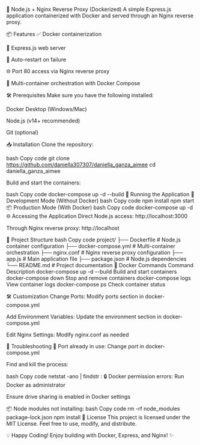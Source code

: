 🚀 Node.js + Nginx Reverse Proxy (Dockerized)
A simple Express.js application containerized with Docker and served through an Nginx reverse proxy.

📦 Features
✅ Docker containerization

🚀 Express.js web server

🔄 Auto-restart on failure

🌐 Port 80 access via Nginx reverse proxy

🔁 Multi-container orchestration with Docker Compose

🛠 Prerequisites
Make sure you have the following installed:

Docker Desktop (Windows/Mac)

Node.js (v14+ recommended)

Git (optional)

📥 Installation
Clone the repository:

bash
Copy code
git clone https://github.com/daniella307307/daniella_ganza_aimee
cd daniella_ganza_aimee

Build and start the containers:

bash
Copy code
docker-compose up -d --build
🚀 Running the Application
🔧 Development Mode (Without Docker)
bash
Copy code
npm install
npm start
📦 Production Mode (With Docker)
bash
Copy code
docker-compose up -d
🌐 Accessing the Application
Direct Node.js access: http://localhost:3000

Through Nginx reverse proxy: http://localhost

📁 Project Structure
bash
Copy code
project/
├── Dockerfile            # Node.js container configuration
├── docker-compose.yml    # Multi-container orchestration
├── nginx.conf            # Nginx reverse proxy configuration
├── app.js                # Main application file
├── package.json          # Node.js dependencies
└── README.md             # Project documentation
🐳 Docker Commands
Command	Description
docker-compose up -d --build	Build and start containers
docker-compose down	Stop and remove containers
docker-compose logs	View container logs
docker-compose ps	Check container status

🛠 Customization
Change Ports:
Modify ports section in docker-compose.yml

Add Environment Variables:
Update the environment section in docker-compose.yml

Edit Nginx Settings:
Modify nginx.conf as needed

🧰 Troubleshooting
🔁 Port already in use:
Change port in docker-compose.yml

Find and kill the process:

bash
Copy code
netstat -ano | findstr :<PORT>
🔒 Docker permission errors:
Run Docker as administrator

Ensure drive sharing is enabled in Docker settings

📦 Node modules not installing:
bash
Copy code
rm -rf node_modules package-lock.json
npm install
📄 License
This project is licensed under the MIT License.
Feel free to use, modify, and distribute.

💡 Happy Coding!
Enjoy building with Docker, Express, and Nginx! ✨